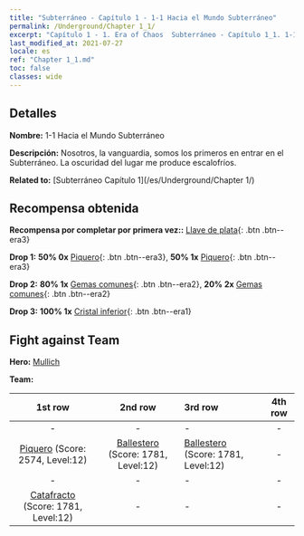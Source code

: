 ```yaml
---
title: "Subterráneo - Capítulo 1 - 1-1 Hacia el Mundo Subterráneo"
permalink: /Underground/Chapter 1_1/
excerpt: "Capítulo 1 - 1. Era of Chaos  Subterráneo - Capítulo 1_1. 1-1 Hacia el Mundo Subterráneo"
last_modified_at: 2021-07-27
locale: es
ref: "Chapter 1_1.md"
toc: false
classes: wide
---
```


## Detalles

 **Nombre:** 1-1 Hacia el Mundo Subterráneo

 **Descripción:** Nosotros, la vanguardia, somos los primeros en entrar en el Subterráneo. La oscuridad del lugar me produce escalofríos.

 **Related to:** [Subterráneo Capítulo 1](/es/Underground/Chapter 1/)

## Recompensa obtenida

 **Recompensa por completar por primera vez::** [Llave de plata](/ItemsES/con_693/){: .btn .btn--era3}

 **Drop 1:** **50% 0x** [Piquero](/ItemsES/unt_190/){: .btn .btn--era3}, **50% 1x** [Piquero](/ItemsES/unt_190/){: .btn .btn--era3}

 **Drop 2:** **80% 1x** [Gemas comunes](/ItemsES/mat_10/){: .btn .btn--era2}, **20% 2x** [Gemas comunes](/ItemsES/mat_10/){: .btn .btn--era2}

 **Drop 3:** **100% 1x** [Cristal inferior](/ItemsES/mat_5/){: .btn .btn--era1}


## Fight against Team
 **Hero:** [Mullich](/es/heroes/Mullich/)

 **Team:**


  | 1st row | 2nd row | 3rd row | 4th row |
  |:----:|:----:|:----|:----:|
  | - | - | - | - |
  | [Piquero](/es/units/Pikeman/) (Score: 2574, Level:12)  | [Ballestero](/es/units/Marksman/) (Score: 1781, Level:12)  | [Ballestero](/es/units/Marksman/) (Score: 1781, Level:12)  | - |
  | - | - | - | - |
  | [Catafracto](/es/units/Cavalier/) (Score: 1781, Level:12)  | - | - | - |


